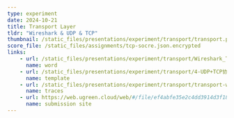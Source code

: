 ```yaml
---
type: experiment
date: 2024-10-21
title: Transport Layer
tldr: "Wireshark & UDP & TCP"
thumbnail: /static_files/presentations/experiment/transport/transport.png
score_file: /static_files/assignments/tcp-socre.json.encrypted
links: 
    - url: /static_files/presentations/experiment/transport/Wireshark_TCP_v8.1.doc
      name: word
    - url: /static_files/presentations/experiment/transport/4-UDP+TCP协议分析实验模板.doc
      name: template
    - url: /static_files/presentations/experiment/transport/transport-wireshark-trace.zip
      name: traces
    - url: https://web.ugreen.cloud/web/#/file/ef4abfe35e2c4dd3914d3f1869d5702f
      name: submission site
---
```

